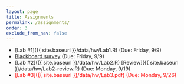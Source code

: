 ```yaml
---
layout: page
title: Assignments 
permalink: /assignments/
order: 3
exclude_from_nav: false
---
```


* [Lab #1]({{ site.baseurl }}/data/hw/Lab1.R) (Due: Friday, 9/9) 
* [Blackboard survey](https://ct-ecsu.blackboard.com/webapps/login/) (Due: Friday, 9/9)
* [Lab #2]({{ site.baseurl }}/data/hw/Lab2.R) [Review]({{ site.baseurl }}/data/hw/Lab2-review.R) (Due: Monday, 9/19) 
* <span style = "color: red">[Lab #3]({{ site.baseurl }}/data/hw/Lab3.pdf) (Due: Monday, 9/26)</span> 
